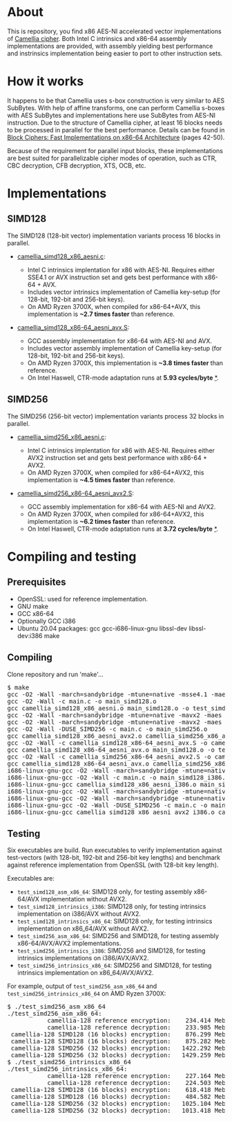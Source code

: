 # About
This is repository, you find x86 AES-NI accelerated vector implementations of
[Camellia cipher](https://info.isl.ntt.co.jp/crypt/eng/camellia/). Both Intel C intrinsics
and x86-64 assembly implementations are provided, with assembly yielding best performance
and instrinsics implementation being easier to port to other instruction sets.

# How it works
It happens to be that Camellia uses s-box construction is very similar to AES SubBytes.
With help of affine transforms, one can perform Camellia s-boxes with AES SubBytes and
implementations here use SubBytes from AES-NI instruction. Due to the structure of
Camellia cipher, at least 16 blocks needs to be processed in parallel for the best
performance. Details can be found in [Block Ciphers: Fast Implementations on x86-64
Architecture](http://urn.fi/URN:NBN:fi:oulu-201305311409) (pages 42-50).

Because of the requirement for parallel input blocks, these implementations are
best suited for parallelizable cipher modes of operation, such as CTR, CBC decryption,
CFB decryption, XTS, OCB, etc.

# Implementations

## SIMD128
The SIMD128 (128-bit vector) implementation variants process 16 blocks in parallel.

- [camellia_simd128_x86_aesni.c](camellia_simd128_x86_aesni.c):
  - Intel C intrinsics implentation for x86 with AES-NI. Requires either SSE4.1 or AVX instruction set and gets best
  performance with x86-64 + AVX.
  - Includes vector intrinsics implementation of Camellia key-setup (for 128-bit, 192-bit and 256-bit keys).
  - On AMD Ryzen 3700X, when compiled for x86-64+AVX, this implementation is **~2.7 times faster** than
    reference.

- [camellia_simd128_x86-64_aesni_avx.S](camellia_simd128_x86-64_aesni_avx.S):
  - GCC assembly implementation for x86-64 with AES-NI and AVX.
  - Includes vector assembly implementation of Camellia key-setup (for 128-bit, 192-bit and 256-bit keys).
  - On AMD Ryzen 3700X, this implementation is **~3.8 times faster** than reference.
  - On Intel Haswell, CTR-mode adaptation runs at **5.93 cycles/byte**
    [*](https://github.com/jkivilin/supercop-blockciphers).

## SIMD256
The SIMD256 (256-bit vector) implementation variants process 32 blocks in parallel.
- [camellia_simd256_x86_aesni.c](camellia_simd256_x86_aesni.c):
  - Intel C intrinsics implentation for x86 with AES-NI. Requires either AVX2 instruction set and gets best
  performance with x86-64 + AVX2.
  - On AMD Ryzen 3700X, when compiled for x86-64+AVX2, this implementation is **~4.5 times faster** than
    reference.

- [camellia_simd256_x86-64_aesni_avx2.S](camellia_simd256_x86-64_aesni_avx2.S):
  - GCC assembly implementation for x86-64 with AES-NI and AVX2.
  - On AMD Ryzen 3700X, when compiled for x86-64+AVX2, this implementation is **~6.2 times faster** than
    reference.
  - On Intel Haswell, CTR-mode adaptation runs at **3.72 cycles/byte**
    [*](https://github.com/jkivilin/supercop-blockciphers).

# Compiling and testing

## Prerequisites
- OpenSSL: used for reference implementation.
- GNU make
- GCC x86-64
- Optionally GCC i386
- Ubuntu 20.04 packages: gcc gcc-i686-linux-gnu libssl-dev libssl-dev:i386 make

## Compiling
Clone repository and run 'make'…
<pre>
$ make
gcc -O2 -Wall -march=sandybridge -mtune=native -msse4.1 -maes -c camellia_simd128_x86_aesni.c -o camellia_simd128_x86_aesni.o
gcc -O2 -Wall -c main.c -o main_simd128.o
gcc camellia_simd128_x86_aesni.o main_simd128.o -o test_simd128_intrinsics_x86_64 -lcrypto
gcc -O2 -Wall -march=sandybridge -mtune=native -mavx2 -maes -c camellia_simd128_x86_aesni.c -o camellia_simd128_x86_aesni_avx2.o
gcc -O2 -Wall -march=sandybridge -mtune=native -mavx2 -maes -c camellia_simd256_x86_aesni.c -o camellia_simd256_x86_aesni.o
gcc -O2 -Wall -DUSE_SIMD256 -c main.c -o main_simd256.o
gcc camellia_simd128_x86_aesni_avx2.o camellia_simd256_x86_aesni.o main_simd256.o -o test_simd256_intrinsics_x86_64 -lcrypto
gcc -O2 -Wall -c camellia_simd128_x86-64_aesni_avx.S -o camellia_simd128_x86-64_aesni_avx.o
gcc camellia_simd128_x86-64_aesni_avx.o main_simd128.o -o test_simd128_asm_x86_64 -lcrypto
gcc -O2 -Wall -c camellia_simd256_x86-64_aesni_avx2.S -o camellia_simd256_x86-64_aesni_avx2.o
gcc camellia_simd128_x86-64_aesni_avx.o camellia_simd256_x86-64_aesni_avx2.o main_simd256.o -o test_simd256_asm_x86_64 -lcrypto
i686-linux-gnu-gcc -O2 -Wall -march=sandybridge -mtune=native -msse4.1 -maes -c camellia_simd128_x86_aesni.c -o camellia_simd128_x86_aesni_i386.o
i686-linux-gnu-gcc -O2 -Wall -c main.c -o main_simd128_i386.o
i686-linux-gnu-gcc camellia_simd128_x86_aesni_i386.o main_simd128_i386.o -o test_simd128_intrinsics_i386 -lcrypto
i686-linux-gnu-gcc -O2 -Wall -march=sandybridge -mtune=native -mavx2 -maes -c camellia_simd128_x86_aesni.c -o camellia_simd128_x86_aesni_avx2_i386.o
i686-linux-gnu-gcc -O2 -Wall -march=sandybridge -mtune=native -mavx2 -maes -c camellia_simd256_x86_aesni.c -o camellia_simd256_x86_aesni_i386.o
i686-linux-gnu-gcc -O2 -Wall -DUSE_SIMD256 -c main.c -o main_simd256_i386.o
i686-linux-gnu-gcc camellia_simd128_x86_aesni_avx2_i386.o camellia_simd256_x86_aesni_i386.o main_simd256_i386.o -o test_simd256_intrinsics_i386 -lcrypto
</pre>

## Testing
Six executables are build. Run executables to verify implementation against test-vectors (with
128-bit, 192-bit and 256-bit key lengths) and benchmark against reference implementation from
OpenSSL (with 128-bit key length).

Executables are:
- `test_simd128_asm_x86_64`: SIMD128 only, for testing assembly x86-64/AVX implementation without AVX2.
- `test_simd128_intrinsics_i386`: SIMD128 only, for testing intrinsics implementation on i386/AVX without AVX2.
- `test_simd128_intrinsics_x86_64`: SIMD128 only, for testing intrinsics implementation on x86_64/AVX without AVX2.
- `test_simd256_asm_x86_64`: SIMD256 and SIMD128, for testing assembly x86-64/AVX/AVX2 implementations.
- `test_simd256_intrinsics_i386`: SIMD256 and SIMD128, for testing intrinsics implementations on i386/AVX/AVX2.
- `test_simd256_intrinsics_x86_64`: SIMD256 and SIMD128, for testing intrinsics implementation on x86_64/AVX/AVX2.

For example, output of `test_simd256_asm_x86_64` and `test_simd256_intrinsics_x86_64` on AMD Ryzen 3700X:
<pre>
$ ./test_simd256_asm_x86_64
./test_simd256_asm_x86_64:
           camellia-128 reference encryption:    234.414 Mebibytes/s,    245.801 Megabytes/s
           camellia-128 reference decryption:    233.985 Mebibytes/s,    245.351 Megabytes/s
 camellia-128 SIMD128 (16 blocks) encryption:    876.299 Mebibytes/s,    918.866 Megabytes/s
 camellia-128 SIMD128 (16 blocks) decryption:    875.282 Mebibytes/s,    917.800 Megabytes/s
 camellia-128 SIMD256 (32 blocks) encryption:   1422.292 Mebibytes/s,   1491.381 Megabytes/s
 camellia-128 SIMD256 (32 blocks) decryption:   1429.259 Mebibytes/s,   1498.686 Megabytes/s
$ ./test_simd256_intrinsics_x86_64
./test_simd256_intrinsics_x86_64:
           camellia-128 reference encryption:    227.164 Mebibytes/s,    238.199 Megabytes/s
           camellia-128 reference decryption:    224.503 Mebibytes/s,    235.408 Megabytes/s
 camellia-128 SIMD128 (16 blocks) encryption:    618.418 Mebibytes/s,    648.459 Megabytes/s
 camellia-128 SIMD128 (16 blocks) decryption:    484.582 Mebibytes/s,    508.121 Megabytes/s
 camellia-128 SIMD256 (32 blocks) encryption:   1025.104 Mebibytes/s,   1074.900 Megabytes/s
 camellia-128 SIMD256 (32 blocks) decryption:   1013.418 Mebibytes/s,   1062.645 Megabytes/s
</pre>
